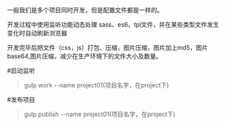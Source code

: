 一般我们是多个项目同时开发，但是配置文件都是一样的。 

开发过程中使用监听功能动态处理 sass、es6、tpl文件，并在某些类型文件发生变化时自动刷新浏览器

开发完毕后把文件（css，js）打包、压缩，图片压缩，图片加上md5，图片base64,图片压缩，减少在生产环境下的文件大小及数量。


#启动监听
>gulp work  --name project01(项目名字，在project下)

#发布项目
>gulp publish  --name project01(项目名字，在project下)
